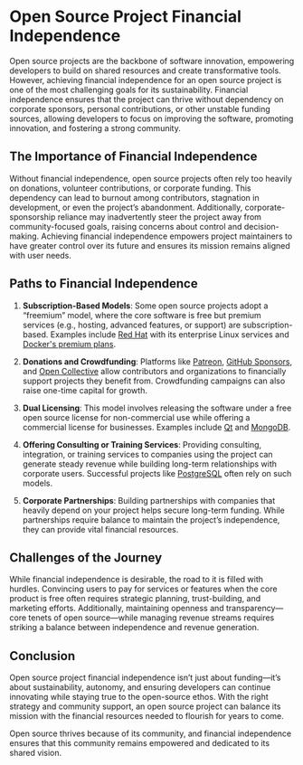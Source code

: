 # Open Source Project Financial Independence

Open source projects are the backbone of software innovation, empowering developers to build on shared resources and create transformative tools. However, achieving financial independence for an open source project is one of the most challenging goals for its sustainability. Financial independence ensures that the project can thrive without dependency on corporate sponsors, personal contributions, or other unstable funding sources, allowing developers to focus on improving the software, promoting innovation, and fostering a strong community.

## The Importance of Financial Independence
Without financial independence, open source projects often rely too heavily on donations, volunteer contributions, or corporate funding. This dependency can lead to burnout among contributors, stagnation in development, or even the project’s abandonment. Additionally, corporate-sponsorship reliance may inadvertently steer the project away from community-focused goals, raising concerns about control and decision-making. Achieving financial independence empowers project maintainers to have greater control over its future and ensures its mission remains aligned with user needs.

## Paths to Financial Independence
1. **Subscription-Based Models**: Some open source projects adopt a “freemium” model, where the core software is free but premium services (e.g., hosting, advanced features, or support) are subscription-based. Examples include [Red Hat](https://www.redhat.com/en) with its enterprise Linux services and [Docker's premium plans](https://www.docker.com/pricing/).

2. **Donations and Crowdfunding**: Platforms like [Patreon](https://www.patreon.com/), [GitHub Sponsors](https://github.com/sponsors), and [Open Collective](https://opencollective.com/) allow contributors and organizations to financially support projects they benefit from. Crowdfunding campaigns can also raise one-time capital for growth.

3. **Dual Licensing**: This model involves releasing the software under a free open source license for non-commercial use while offering a commercial license for businesses. Examples include [Qt](https://www.qt.io/) and [MongoDB](https://www.mongodb.com/).

4. **Offering Consulting or Training Services**: Providing consulting, integration, or training services to companies using the project can generate steady revenue while building long-term relationships with corporate users. Successful projects like [PostgreSQL](https://www.postgresql.org/) often rely on such models.

5. **Corporate Partnerships**: Building partnerships with companies that heavily depend on your project helps secure long-term funding. While partnerships require balance to maintain the project’s independence, they can provide vital financial resources.

## Challenges of the Journey
While financial independence is desirable, the road to it is filled with hurdles. Convincing users to pay for services or features when the core product is free often requires strategic planning, trust-building, and marketing efforts. Additionally, maintaining openness and transparency—core tenets of open source—while managing revenue streams requires striking a balance between independence and revenue generation.

## Conclusion
Open source project financial independence isn’t just about funding—it’s about sustainability, autonomy, and ensuring developers can continue innovating while staying true to the open-source ethos. With the right strategy and community support, an open source project can balance its mission with the financial resources needed to flourish for years to come.

Open source thrives because of its community, and financial independence ensures that this community remains empowered and dedicated to its shared vision.